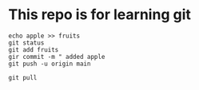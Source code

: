 # This repo is for learning git




```
echo apple >> fruits
git status
git add fruits
gir commit -m " added apple
git push -u origin main

git pull


```


